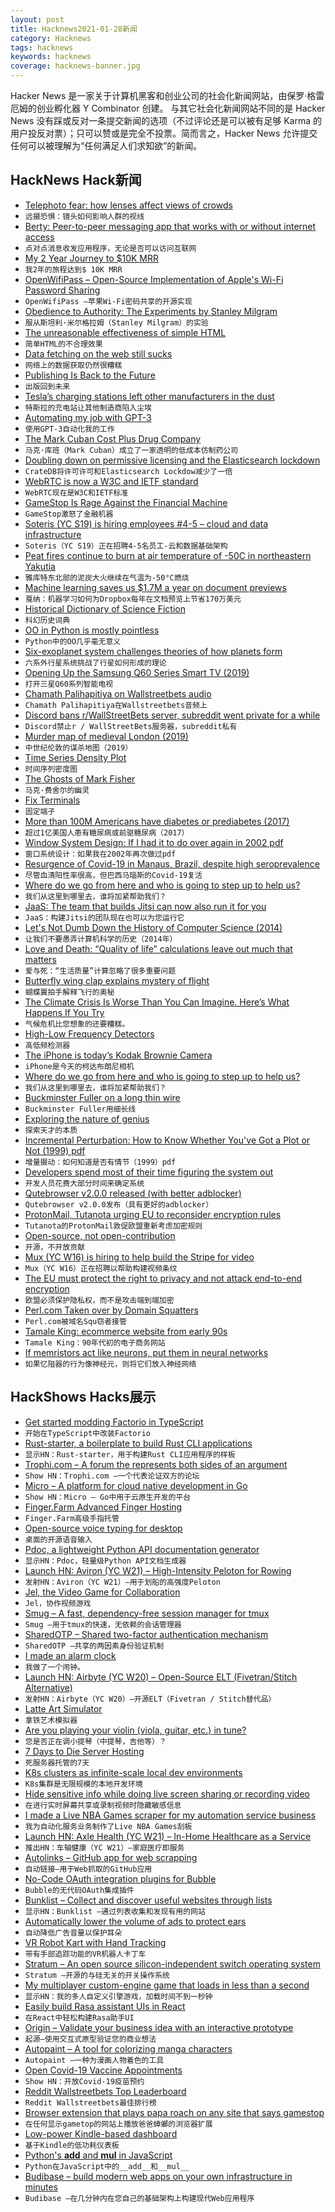 ```yaml
---
layout: post
title: Hacknews2021-01-28新闻
category: Hacknews
tags: hacknews
keywords: hacknews
coverage: hacknews-banner.jpg
---
```


Hacker News 是一家关于计算机黑客和创业公司的社会化新闻网站，由保罗·格雷厄姆的创业孵化器 Y Combinator 创建。
与其它社会化新闻网站不同的是 Hacker News 没有踩或反对一条提交新闻的选项（不过评论还是可以被有足够 Karma 的用户投反对票）；只可以赞或是完全不投票。简而言之，Hacker News 允许提交任何可以被理解为“任何满足人们求知欲”的新闻。

## HackNews Hack新闻


- [Telephoto fear: how lenses affect views of crowds](https://mainichi.jp/english/articles/20210126/p2a/00m/0op/009000c)
- `远摄恐惧：镜头如何影响人群的视线`
- [Berty: Peer-to-peer messaging app that works with or without internet access](https://github.com/berty/berty)
- `点对点消息收发应用程序，无论是否可以访问互联网`
- [My 2 Year Journey to $10K MRR](https://www.bannerbear.com/journey-to-10k-mrr/)
- `我2年的旅程达到$ 10K MRR`
- [OpenWifiPass – Open-Source Implementation of Apple's Wi-Fi Password Sharing](https://github.com/seemoo-lab/openwifipass)
- `OpenWifiPass –苹果Wi-Fi密码共享的开源实现`
- [Obedience to Authority: The Experiments by Stanley Milgram](http://www.age-of-the-sage.org/psychology/milgram_obedience_experiment.html)
- `服从斯坦利·米尔格拉姆（Stanley Milgram）的实验`
- [The unreasonable effectiveness of simple HTML](https://shkspr.mobi/blog/2021/01/the-unreasonable-effectiveness-of-simple-html/)
- `简单HTML的不合理效果`
- [Data fetching on the web still sucks](https://performancejs.com/post/hde6a90/Data-Fetching-on-the-Web-Still-Sucks)
- `网络上的数据获取仍然很糟糕`
- [Publishing Is Back to the Future](http://www.stratechery.com/2021/publishing-is-back-to-the-future/)
- `出版回到未来`
- [Tesla’s charging stations left other manufacturers in the dust](https://hbr.org/2021/01/how-teslas-charging-stations-left-other-manufacturers-in-the-dust)
- `特斯拉的充电站让其他制造商陷入尘埃`
- [Automating my job with GPT-3](https://blog.seekwell.io/gpt3)
- `使用GPT-3自动化我的工作`
- [The Mark Cuban Cost Plus Drug Company](https://costplusdrugs.com/)
- `马克·库班（Mark Cuban）成立了一家透明的低成本仿制药公司`
- [Doubling down on permissive licensing and the Elasticsearch lockdown](https://crate.io/a/cratedb-doubling-down-on-permissive-licensing-and-the-elasticsearch-lockdown/)
- `CrateDB将许可许可和Elasticsearch Lockdow减少了一倍`
- [WebRTC is now a W3C and IETF standard](https://web.dev/webrtc-standard-announcement/)
- `WebRTC现在是W3C和IETF标准`
- [GameStop Is Rage Against the Financial Machine](https://www.bloomberg.com/opinion/articles/2021-01-27/gamestop-short-squeeze-is-rage-against-the-financial-machine)
- `GameStop激怒了金融机器`
- [Soteris (YC S19) is hiring employees #4-5 – cloud and data infrastructure](https://www.workatastartup.com/companies/12609)
- `Soteris（YC S19）正在招聘4-5名员工-云和数据基础架构`
- [Peat fires continue to burn at air temperature of -50C in northeastern Yakutia](https://siberiantimes.com/other/others/news/peat-fires-continue-to-burn-at-air-temperature-of-50c-in-northeastern-yakutia/)
- `雅库特东北部的泥炭大火继续在气温为-50°C燃烧`
- [Machine learning saves us $1.7M a year on document previews](https://dropbox.tech/machine-learning/cannes--how-ml-saves-us--1-7m-a-year-on-document-previews)
- `戛纳：机器学习如何为Dropbox每年在文档预览上节省170万美元`
- [Historical Dictionary of Science Fiction](https://sfdictionary.com)
- `科幻历史词典`
- [OO in Python is mostly pointless](https://leontrolski.github.io/mostly-pointless.html)
- `Python中的OO几乎毫无意义`
- [Six-exoplanet system challenges theories of how planets form](https://phys.org/news/2021-01-puzzling-six-exoplanet-rhythmic-movement-theories.html)
- `六系外行星系统挑战了行星如何形成的理论`
- [Opening Up the Samsung Q60 Series Smart TV (2019)](https://labs.f-secure.com/blog/samsung-q60r-smart-tv-opening-up-the-samsung-q60-series-smart-tv/)
- `打开三星Q60系列智能电视`
- [Chamath Palihapitiya on Wallstreetbets audio](https://overcast.fm/+fn2WSlrs4/11:00)
- `Chamath Palihapitiya在Wallstreetbets音频上`
- [Discord bans r/WallStreetBets server, subreddit went private for a while](https://www.theverge.com/2021/1/27/22253251/discord-bans-the-r-wallstreetbets-server)
- `Discord禁止r / WallStreetBets服务器，subreddit私有`
- [Murder map of medieval London (2019)](https://arstechnica.com/science/2019/01/addictive-interactive-murder-map-lets-you-explore-medieval-london-crime/)
- `中世纪伦敦的谋杀地图（2019）`
- [Time Series Density Plot](https://observablehq.com/@twitter/time-series-density-plot)
- `时间序列密度图`
- [The Ghosts of Mark Fisher](https://www.newstatesman.com/mark-fisher-postcapitalist-desire-review)
- `马克·费舍尔的幽灵`
- [Fix Terminals](http://www.leonerd.org.uk/hacks/fixterms/)
- `固定端子`
- [More than 100M Americans have diabetes or prediabetes (2017)](https://www.cdc.gov/media/releases/2017/p0718-diabetes-report.html)
- `超过1亿美国人患有糖尿病或前驱糖尿病（2017）`
- [Window System Design: If I had it to do over again in 2002 pdf](https://hack.org/mc/texts/gosling-wsd.pdf)
- `窗口系统设计：如果我在2002年再次做过pdf`
- [Resurgence of Covid-19 in Manaus, Brazil, despite high seroprevalence](https://www.thelancet.com/journals/lancet/article/PIIS0140-6736(21)00183-5/fulltext)
- `尽管血清阳性率很高，但巴西马瑙斯的Covid-19复活`
- [Where do we go from here and who is going to step up to help us?](https://www.reddit.com/r/wallstreetbets/comments/l6j4r9/where_do_we_go_from_here_and_who_is_going_to_step/)
- `我们从这里到哪里去，谁将加紧帮助我们？`
- [JaaS: The team that builds Jitsi can now also run it for you](https://jitsi.org/blog/jaas-the-team-that-builds-jitsi-can-now-also-run-it-for-you/)
- `JaaS：构建Jitsi的团队现在也可以为您运行它`
- [Let's Not Dumb Down the History of Computer Science (2014)](https://cacm.acm.org/opinion/articles/250078-lets-not-dumb-down-the-history-of-computer-science/fulltext)
- `让我们不要愚弄计算机科学的历史（2014年）`
- [Love and Death: “Quality of life” calculations leave out much that matters](https://hedgehogreview.com/blog/thr/posts/love-and-death)
- `爱与死：“生活质量”计算忽略了很多重要问题`
- [Butterfly wing clap explains mystery of flight](https://www.sciencedaily.com/releases/2021/01/210121132059.htm)
- `蝴蝶翼拍手解释飞行的奥秘`
- [The Climate Crisis Is Worse Than You Can Imagine. Here’s What Happens If You Try](https://www.propublica.org/article/the-climate-crisis-is-worse-than-you-can-imagine-heres-what-happens-if-you-try)
- `气候危机比您想象的还要糟糕。`
- [High-Low Frequency Detectors](https://distill.pub/2020/circuits/frequency-edges/)
- `高低频检测器`
- [The iPhone is today’s Kodak Brownie Camera](https://om.co/2021/01/24/why-iphone-is-todays-kodak-brownie-camera/)
- `iPhone是今天的柯达布朗尼相机`
- [Where do we go from here and who is going to step up to help us?](https://old.reddit.com/r/wallstreetbets/comments/l6j4r9/where_do_we_go_from_here_and_who_is_going_to_step/)
- `我们从这里到哪里去，谁将加紧帮助我们？`
- [Buckminster Fuller on a long thin wire](https://library.stanford.edu/blogs/digital-library-blog/2020/07/buckminster-fuller-long-thin-wire)
- `Buckminster Fuller用细长线`
- [Exploring the nature of genius](https://aeon.co/essays/what-can-we-learn-from-the-secret-habits-of-genius)
- `探索天才的本质`
- [Incremental Perturbation: How to Know Whether You've Got a Plot or Not (1999) pdf](http://www.unm.edu/~gmartin/Essays/Incremental%20Perturbation.pdf)
- `增量摄动：如何知道是否有情节（1999）pdf`
- [Developers spend most of their time figuring the system out](https://blog.feenk.com/developers-spend-most-of-their-time-figuri-7aj1ocjhe765vvlln8qqbuhto/)
- `开发人员花费大部分时间来确定系统`
- [Qutebrowser v2.0.0 released (with better adblocker)](https://lists.schokokeks.org/pipermail/qutebrowser-announce/2021-January/000090.html)
- `Qutebrowser v2.0.0发布（具有更好的adblocker）`
- [ProtonMail, Tutanota urging EU to reconsider encryption rules](https://www.cyberscoop.com/encryption-europe-tutanota-protonmail-threema-tresorit/)
- `Tutanota的ProtonMail敦促欧盟重新考虑加密规则`
- [Open-source, not open-contribution](https://github.com/benbjohnson/litestream#open-source-not-open-contribution)
- `开源，不开放贡献`
- [Mux (YC W16) is hiring to help build the Stripe for video](https://mux.com/jobs?hnj=stripe)
- `Mux（YC W16）正在招聘以帮助构建视频条纹`
- [The EU must protect the right to privacy and not attack end-to-end encryption](https://protonmail.com/blog/joint-statement-eu-encryption/)
- `欧盟必须保护隐私权，而不是攻击端到端加密`
- [Perl.com Taken over by Domain Squatters](https://twitter.com/briandfoy_perl/status/1354535622069919748)
- `Perl.com被域名Squ窃者接管`
- [Tamale King: ecommerce website from early 90s](http://www.tamaleking.com/page1.html)
- `Tamale King：90年代初的电子商务网站`
- [If memristors act like neurons, put them in neural networks](https://spectrum.ieee.org/tech-talk/robotics/artificial-intelligence/memristor-random)
- `如果忆阻器的行为像神经元，则将它们放入神经网络`


## HackShows Hacks展示

- [ Get started modding Factorio in TypeScript](https://cdaringe.github.io/factorio-type-kit/posts/get-started)
- `开始在TypeScript中改装Factorio`
- [ Rust-starter, a boilerplate to build Rust CLI applications](https://github.com/rust-starter/rust-starter)
- `显示HN：Rust-starter，用于构建Rust CLI应用程序的样板`
- [ Trophi.com – A forum the represents both sides of an argument](https://www.trophi.com/)
- `Show HN：Trophi.com –一个代表论证双方的论坛`
- [ Micro – A platform for cloud native development in Go](https://github.com/micro/micro)
- `Show HN：Micro – Go中用于云原生开发的平台`
- [ Finger.Farm Advanced Finger Hosting](https://finger.farm)
- `Finger.Farm高级手指托管`
- [ Open-source voice typing for desktop](https://github.com/fxnoob/voice-typing-for-desktop)
- `桌面的开源语音输入`
- [ Pdoc, a lightweight Python API documentation generator](https://pdoc.dev/)
- `显示HN：Pdoc，轻量级Python API文档生成器`
- [Launch HN: Aviron (YC W21) – High-Intensity Peloton for Rowing](item?id=25905467)
- `发射HN：Aviron（YC W21）–用于划船的高强度Peloton`
- [ Jel, the Video Game for Collaboration](https://jel.app)
- `Jel，协作视频游戏`
- [ Smug – A fast, dependency-free session manager for tmux](https://github.com/ivaaaan/smug)
- `Smug –用于tmux的快速，无依赖的会话管理器`
- [ SharedOTP – Shared two-factor authentication mechanism](https://sharedotp.com/)
- `SharedOTP –共享的两因素身份验证机制`
- [ I made an alarm clock](https://www.stavros.io/posts/do-not-be-alarmed-clock/)
- `我做了一个闹钟。`
- [Launch HN: Airbyte (YC W20) – Open-Source ELT (Fivetran/Stitch Alternative)](item?id=25917403)
- `发射HN：Airbyte（YC W20）–开源ELT（Fivetran / Stitch替代品）`
- [ Latte Art Simulator](https://barist.art/)
- `拿铁艺术模拟器`
- [ Are you playing your violin (viola, guitar, etc.) in tune?](https://ctrager.github.io/pitch.html)
- `您是否正在调小提琴（中提琴，吉他等）？`
- [ 7 Days to Die Server Hosting](http://7d2d.net)
- `死服务器托管的7天`
- [ K8s clusters as infinite-scale local dev environments](https://www.getambassador.io/infinite-scale-development-environments/)
- `K8s集群是无限规模的本地开发环境`
- [ Hide sensitive info while doing live screen sharing or recording video](https://blurmypage.web.app)
- `在进行实时屏幕共享或录制视频时隐藏敏感信息`
- [ I made a Live NBA Games scraper for my automation service business](https://autotask.site/example_nba.html)
- `我为自动化服务业务制作了Live NBA Games刮板`
- [Launch HN: Axle Health (YC W21) – In-Home Healthcare as a Service](item?id=25930061)
- `推出HN：车轴健康（YC W21）–家庭医疗即服务`
- [ Autolinks – GitHub app for web scrapping](https://autolinks.launchaco.com/)
- `自动链接–用于Web抓取的GitHub应用`
- [ No-Code OAuth integration plugins for Bubble](item?id=25924934)
- `Bubble的无代码OAuth集成插件`
- [ Bunklist – Collect and discover useful websites through lists](https://bunklist.com)
- `显示HN：Bunklist –通过列表收集和发现有用的网站`
- [ Automatically lower the volume of ads to protect ears](https://play.google.com/store/apps/details?id=made.in.india.adfreemusic)
- `自动降低广告音量以保护耳朵`
- [ VR Robot Kart with Hand Tracking](https://github.com/magamig/vr-robot-kart)
- `带有手部追踪功能的VR机器人卡丁车`
- [ Stratum – An open source silicon-independent switch operating system](https://github.com/stratum/stratum)
- `Stratum –开源的与硅无关的开关操作系统`
- [ My multiplayer custom-engine game that loads in less than a second](http://vnav.io)
- `显示HN：我的多人自定义引擎游戏，加载时间不到一秒钟`
- [ Easily build Rasa assistant UIs in React](https://www.npmjs.com/package/react-rasa-assistant)
- `在React中轻松构建Rasa助手UI`
- [ Origin – Validate your business idea with an interactive prototype](https://origin-prototypes.com/)
- `起源–使用交互式原型验证您的商业想法`
- [ Autopaint – A tool for colorizing manga characters](https://creart.innovrepublic.com/)
- `Autopaint –一种为漫画人物着色的工具`
- [ Open Covid-19 Vaccine Appointments](https://getmyvaccine.org/)
- `Show HN：开放Covid-19疫苗预约`
- [ Reddit Wallstreetbets Top Leaderboard](https://stonks.news/wsb/summary/)
- `Reddit Wallstreetbets最佳排行榜`
- [ Browser extension that plays papa roach on any site that says gamestop](http://github.com/fanfare/lastresort)
- `在任何显示gametop的网站上播放爸爸蟑螂的浏览器扩展`
- [ Low-power Kindle-based dashboard](https://github.com/pascalw/kindle-dash)
- `基于Kindle的低功耗仪表板`
- [ Python's __add__ and __mul__ in JavaScript](https://github.com/nuchi/js_add_and_mul)
- `Python在JavaScript中的__add__和__mul__`
- [ Budibase – build modern web apps on your own infrastructure in minutes](https://github.com/Budibase/budibase)
- `Budibase –在几分钟内在您自己的基础架构上构建现代Web应用程序`

